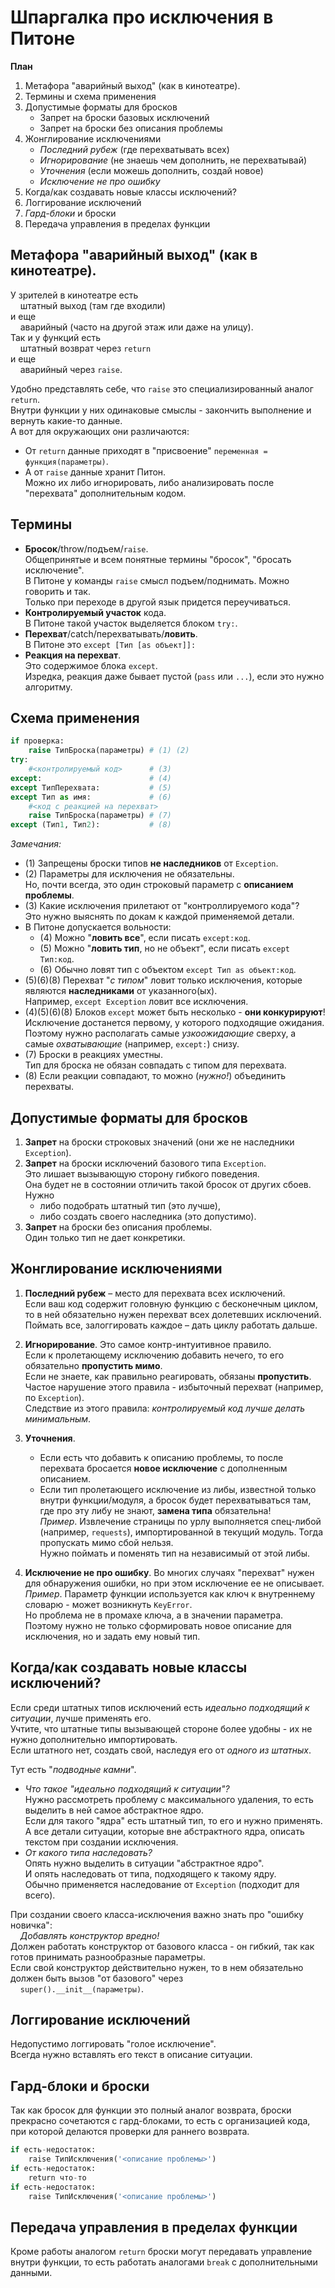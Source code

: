 # Шпаргалка про исключения в Питоне

**План**

1. Метафора "аварийный выход" (как в кинотеатре).
2. Термины и схема применения
3. Допустимые форматы для бросков
   - Запрет на броски базовых исключений
   - Запрет на броски без описания проблемы
4. Жонглирование исключениями
   - *Последний рубеж* (где перехватывать всех)
   - *Игнорирование* (не знаешь чем дополнить, не перехватывай)
   - *Уточнения* (если можешь дополнить, создай новое)
   - *Исключение не про ошибку*
5. Когда/как создавать новые классы исключений?
6. Логгирование исключений
7. *Гард-блоки* и броски
8. Передача управления в пределах функции

## Метафора "аварийный выход" (как в кинотеатре).

У зрителей в кинотеатре есть  
    штатный выход (там где входили)  
и еще  
    аварийный (часто на другой этаж или даже на улицу).  
Так и у функций есть  
    штатный возврат через `return`  
и еще  
    аварийный через `raise`. 

Удобно представлять себе, что `raise` это специализированный аналог `return`.  
Внутри функции у них одинаковые смыслы - закончить выполнение и вернуть какие-то данные.  
А вот для окружающих они различаются: 

 - От `return` данные приходят в "присвоение" `переменная = функция(параметры)`.
 - А от `raise` данные хранит Питон.  
Можно их либо игнорировать, либо анализировать после "перехвата" дополнительным кодом.

## Термины

- **Бросок**/throw/подъем/`raise`.  
Общепринятые и всем понятные термины "бросок", "бросать исключение".  
В Питоне у команды `raise` смысл подъем/поднимать. Можно говорить и так.   
Только при переходе в другой язык придется переучиваться.  
- **Контролируемый участок** кода.  
В Питоне такой участок выделяется блоком `try:`.  
- **Перехват**/catch/перехватывать/**ловить**.  
В Питоне это `except [Тип [as объект]]:`  
- **Реакция на перехват**.  
Это содержимое блока `except`.  
Изредка, реакция даже бывает пустой (`pass` или `...`), если это нужно алгоритму.  

## Схема применения

```python
if проверка:
    raise ТипБроска(параметры) # (1) (2)
try:
    #<контролируемый код>      # (3)
except:                        # (4)
except ТипПерехвата:           # (5)
except Тип as имя:             # (6)
    #<код с реакцией на перехват>
    raise ТипБроска(параметры) # (7)
except (Тип1, Тип2):           # (8)
```

*Замечания:*

- (1) Запрещены броски типов **не наследников** от `Exception`.  
- (2) Параметры для исключения не обязательны.  
Но, почти всегда, это один строковый параметр с **описанием проблемы**.  
- (3) Какие исключения прилетают от "контроллируемого кода"?  
Это нужно выяснять по докам к каждой применяемой детали.  
- В Питоне допускается вольности:  
   - (4) Можно "**ловить все**", если писать `except:код`.  
   - (5) Можно "**ловить тип**, но не объект", если писать `except Тип:код`.  
   - (6) Обычно ловят тип с объектом `except Тип as объект:код`.  
- (5)(6)(8) Перехват "*с типом*" ловит только исключения, 
которые являются **наследниками** от указанного(ых).  
Например, `except Exception` ловит все исключения.   
- (4)(5)(6)(8) Блоков `except` может быть несколько - **они конкурируют**!  
Исключение достанется первому, у которого подходящие ожидания.  
Поэтому нужно располагать самые *узкоожидающие* сверху, 
а самые *охватывающие* (например, `except:`) снизу.  
- (7) Броски в реакциях уместны.  
Тип для броска не обязан совпадать с типом для перехвата.  
- (8) Если реакции совпадают, то можно (*нужно!*) объединить перехваты.  

## Допустимые форматы для бросков

1. **Запрет** на броски строковых значений (они же не наследники `Exception`).
2. **Запрет** на броски исключений базового типа `Exception`.  
Это лишает вызывающую сторону гибкого поведения.  
Она будет не в состоянии отличить такой бросок от других сбоев.  
Нужно  
   - либо подобрать штатный тип (это лучше),  
   - либо создать своего наследника (это допустимо).  
3. **Запрет** на броски без описания проблемы.  
Один только тип не дает конкретики.

## Жонглирование исключениями

1. **Последний рубеж** – место для перехвата всех исключений.  
Если ваш код содержит головную функцию с бесконечным циклом, 
то в ней обязательно нужен перехват всех долетевших исключений.   
Поймать все, залоггировать каждое – дать циклу работать дальше.

2. **Игнорирование**.
Это самое контр-интуитивное правило.  
Если к пролетающему исключению добавить нечего, то его обязательно **пропустить мимо**.  
Если не знаете, как правильно реагировать, обязаны **пропустить**.  
Частое нарушение этого правила - избыточный перехват (например, по `Exception`).  
Следствие из этого правила: *контролируемый код лучше делать минимальным*.  

3. **Уточнения**.

   - Если есть что добавить к описанию проблемы, 
то после перехвата бросается **новое исключение** с дополненным описанием.
   - Если тип пролетающего исключение из либы, известной только внутри функции/модуля, 
а бросок будет перехватываться там, где про эту либу не знают, **замена типа** обязательна!  
*Пример*. Извлечение страницы по урлу выполняется спец-либой (например, `requests`), 
импортированной в текущий модуль. Тогда пропускать мимо сбой нельзя.  
Нужно поймать и поменять тип на независимый от этой либы.

4. **Исключение не про ошибку**.
Во многих случаях "перехват" нужен для обнаружения ошибки, но при этом исключение ее не описывает.  
*Пример*. Параметр функции используется как ключ к внутреннему словарю - может возникнуть `KeyError`.  
Но проблема не в промахе ключа, а в значении параметра.  
Поэтому нужно не только сформировать новое описание для исключения, но и задать ему новый тип.

## Когда/как создавать новые классы исключений?
Если среди штатных типов исключений есть *идеально подходящий к ситуации*, лучше применять его.  
Учтите, что штатные типы вызывающей стороне более удобны - их не нужно дополнительно импортировать.  
Если штатного нет, создать свой, наследуя его от *одного из штатных*.

Тут есть "*подводные камни*".

- *Что такое "идеально подходящий к ситуации"?*  
Нужно рассмотреть проблему с максимального удаления, 
то есть выделить в ней самое абстрактное ядро.  
Если для такого "ядра" есть штатный тип, то его и нужно применять.  
А все детали ситуации, которые вне абстрактного ядра, 
описать текстом при создании исключения.
- *От какого типа наследовать?*  
Опять нужно выделить в ситуации "абстрактное ядро".  
И опять наследовать от типа, подходящего к такому ядру.  
Обычно применяется наследование от `Exception` (подходит для всего).

При создании своего класса-исключения важно знать про "ошибку новичка":  
    *Добавлять конструктор вредно!*  
Должен работать конструктор от базового класса - он гибкий, 
так как готов принимать разнообразные параметры.  
Если свой конструктор действительно нужен, 
то в нем обязательно должен быть вызов "от базового" через  
    `super().__init__(параметры)`.

## Логгирование исключений
Недопустимо логгировать "голое исключение".  
Всегда нужно вставлять его текст в описание ситуации.

## Гард-блоки и броски
Так как бросок для функции это полный аналог возврата, 
броски прекрасно сочетаются с гард-блоками, 
то есть с организацией кода, при которой делаются проверки для раннего возврата.

```python
if есть-недостаток:
    raise ТипИсключения('<описание проблемы>')
if есть-недостаток:
    return что-то
if есть-недостаток:
    raise ТипИсключения('<описание проблемы>')
```

## Передача управления в пределах функции
Кроме работы аналогом `return` броски могут передавать управление внутри функции, 
то есть работать аналогами `break` с дополнительными данными.